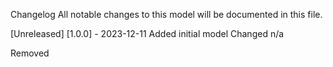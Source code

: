 Changelog
All notable changes to this model will be documented in this file.

[Unreleased]
[1.0.0] - 2023-12-11
Added
initial model
Changed
n/a

Removed
